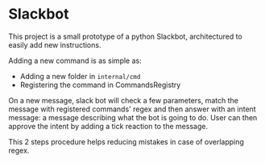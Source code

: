 # Slackbot

This project is a small prototype of a python Slackbot, architectured to easily add new instructions.

Adding a new command is as simple as:

 * Adding a new folder in `internal/cmd`
 * Registering the command in CommandsRegistry 

On a new message, slack bot will check a few parameters, match the message with registered commands' regex and then answer with an intent message: a message describing what the bot is going to do.
User can then approve the intent by adding a tick reaction to the message.

This 2 steps procedure helps reducing mistakes in case of overlapping regex.
